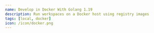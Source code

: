 ```yaml
---
name: Develop in Docker With Golang 1.19
description: Run workspaces on a Docker host using registry images
tags: [local, docker]
icon: /icon/docker.png
---
```

